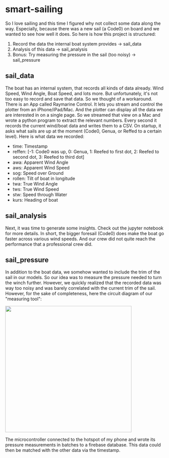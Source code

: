 # smart-sailing
So I love sailing and this time I figured why not collect some data along the way. Especially, because there was a new sail (a Code0) on board and we wanted to see how well it does. So here is how this project is structured:
1. Record the data the internal boat system provides -> sail_data
2. Analysis of this data -> sail_analysis
3. Bonus: Try measuring the pressure in the sail (too noisy) -> sail_pressure

## sail_data
The boat has an internal system, that records all kinds of data already. Wind Speed, Wind Angle, Boat Speed, and lots more. But unfortunately, it's not too easy to record and save that data. So we thought of a workaround. There is an App called Raymarine Control. It lets you stream and control the plotter from an iPhone/iPad/Mac. And the plotter can display all the data we are interested in on a single page. So we streamed that view on a Mac and wrote a python program to extract the relevant numbers. Every second it records the current wind/boat data and writes them to a CSV. On startup, it asks what sails are up at the moment (Code0, Genua, or Reffed to a certain level). Here is what data we recorded:
- time: Timestamp
- reffen: [-1: Code0 was up, 0: Genua, 1: Reefed to first dot, 2: Reefed to second dot, 3: Reefed to third dot]
- awa: Apparent Wind Angle
- aws: Apparent Wind Speed
- sog: Speed over Ground
- rollen: Tilt of boat in longitude
- twa: True Wind Angle
- tws: True Wind Speed
- stw: Speed through Water
- kurs: Heading of boat

## sail_analysis
Next, it was time to generate some insights. Check out the jupyter notebook for more details. In short, the bigger foresail (Code0) does make the boat go faster across various wind speeds. And our crew did not quite reach the performance that a professional crew did.

## sail_pressure
In addition to the boat data, we somehow wanted to include the trim of the sail in our models. So our idea was to measure the pressure needed to turn the winch further. However, we quickly realized that the recorded data was way too noisy and was barely correlated with the current trim of the sail. However, for the sake of completeness, here the circuit diagram of our "measuring tool":

<img src="https://user-images.githubusercontent.com/46136690/182480501-4e4adc49-e393-4f2a-9d39-cc150c05f4f1.jpg" width="400">

The microcontroller connected to the hotspot of my phone and wrote its pressure measurements in batches to a firebase database. This data could then be matched with the other data via the timestamp.
